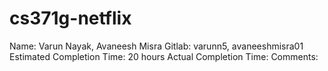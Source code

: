 # cs371g-netflix

Name: Varun Nayak, Avaneesh Misra
Gitlab: varunn5, avaneeshmisra01 
Estimated Completion Time: 20 hours
Actual Completion Time: 
Comments: 
